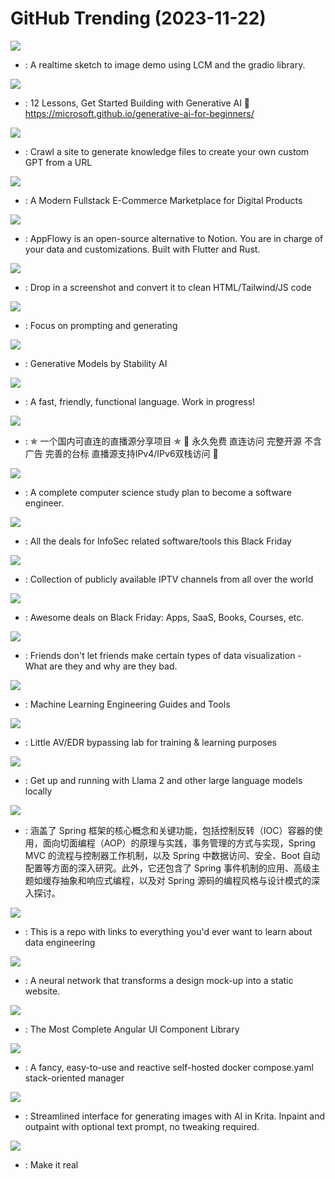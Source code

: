 # GitHub Trending (2023-11-22)

![](https://img.shields.io/badge/Python-New%20227-green?style=flat-square&logo=appveyor)
- [](https://github.comundefined): A realtime sketch to image demo using LCM and the gradio library.

![](https://img.shields.io/badge/Jupyter%20Notebook-New%20820-green?style=flat-square&logo=appveyor)
- [](https://github.comundefined): 12 Lessons, Get Started Building with Generative AI 🔗 https://microsoft.github.io/generative-ai-for-beginners/

![](https://img.shields.io/badge/TypeScript-New%202-green?style=flat-square&logo=appveyor)
- [](https://github.comundefined): Crawl a site to generate knowledge files to create your own custom GPT from a URL

![](https://img.shields.io/badge/TypeScript-New%2054-green?style=flat-square&logo=appveyor)
- [](https://github.comundefined): A Modern Fullstack E-Commerce Marketplace for Digital Products

![](https://img.shields.io/badge/Dart-New%20567-green?style=flat-square&logo=appveyor)
- [](https://github.comundefined): AppFlowy is an open-source alternative to Notion. You are in charge of your data and customizations. Built with Flutter and Rust.

![](https://img.shields.io/badge/TypeScript-New%201-green?style=flat-square&logo=appveyor)
- [](https://github.comundefined): Drop in a screenshot and convert it to clean HTML/Tailwind/JS code

![](https://img.shields.io/badge/Python-New%20844-green?style=flat-square&logo=appveyor)
- [](https://github.comundefined): Focus on prompting and generating

![](https://img.shields.io/badge/Python-New%201-green?style=flat-square&logo=appveyor)
- [](https://github.comundefined): Generative Models by Stability AI

![](https://img.shields.io/badge/Rust-New%20137-green?style=flat-square&logo=appveyor)
- [](https://github.comundefined): A fast, friendly, functional language. Work in progress!

![](https://img.shields.io/badge/JavaScript-New%20522-green?style=flat-square&logo=appveyor)
- [](https://github.comundefined): ✯ 一个国内可直连的直播源分享项目 ✯ 🔕 永久免费 直连访问 完整开源 不含广告 完善的台标 直播源支持IPv4/IPv6双栈访问 🔕

![](https://img.shields.io/badge/none-New%20149-green?style=flat-square&logo=appveyor)
- [](https://github.comundefined): A complete computer science study plan to become a software engineer.

![](https://img.shields.io/badge/none-New%2099-green?style=flat-square&logo=appveyor)
- [](https://github.comundefined): All the deals for InfoSec related software/tools this Black Friday

![](https://img.shields.io/badge/JavaScript-New%20158-green?style=flat-square&logo=appveyor)
- [](https://github.comundefined): Collection of publicly available IPTV channels from all over the world

![](https://img.shields.io/badge/none-New%20278-green?style=flat-square&logo=appveyor)
- [](https://github.comundefined): Awesome deals on Black Friday: Apps, SaaS, Books, Courses, etc.

![](https://img.shields.io/badge/R-New%20480-green?style=flat-square&logo=appveyor)
- [](https://github.comundefined): Friends don't let friends make certain types of data visualization - What are they and why are they bad.

![](https://img.shields.io/badge/Python-New%20126-green?style=flat-square&logo=appveyor)
- [](https://github.comundefined): Machine Learning Engineering Guides and Tools

![](https://img.shields.io/badge/C%2B%2B-New%2043-green?style=flat-square&logo=appveyor)
- [](https://github.comundefined): Little AV/EDR bypassing lab for training & learning purposes

![](https://img.shields.io/badge/Go-New%20255-green?style=flat-square&logo=appveyor)
- [](https://github.comundefined): Get up and running with Llama 2 and other large language models locally

![](https://img.shields.io/badge/Java-New%20198-green?style=flat-square&logo=appveyor)
- [](https://github.comundefined): 涵盖了 Spring 框架的核心概念和关键功能，包括控制反转（IOC）容器的使用，面向切面编程（AOP）的原理与实践，事务管理的方式与实现，Spring MVC 的流程与控制器工作机制，以及 Spring 中数据访问、安全、Boot 自动配置等方面的深入研究。此外，它还包含了 Spring 事件机制的应用、高级主题如缓存抽象和响应式编程，以及对 Spring 源码的编程风格与设计模式的深入探讨。

![](https://img.shields.io/badge/none-New%20385-green?style=flat-square&logo=appveyor)
- [](https://github.comundefined): This is a repo with links to everything you'd ever want to learn about data engineering

![](https://img.shields.io/badge/HTML-New%20433-green?style=flat-square&logo=appveyor)
- [](https://github.comundefined): A neural network that transforms a design mock-up into a static website.

![](https://img.shields.io/badge/CSS-New%209-green?style=flat-square&logo=appveyor)
- [](https://github.comundefined): The Most Complete Angular UI Component Library

![](https://img.shields.io/badge/TypeScript-New%20588-green?style=flat-square&logo=appveyor)
- [](https://github.comundefined): A fancy, easy-to-use and reactive self-hosted docker compose.yaml stack-oriented manager

![](https://img.shields.io/badge/Python-New%20175-green?style=flat-square&logo=appveyor)
- [](https://github.comundefined): Streamlined interface for generating images with AI in Krita. Inpaint and outpaint with optional text prompt, no tweaking required.

![](https://img.shields.io/badge/TypeScript-New%20185-green?style=flat-square&logo=appveyor)
- [](https://github.comundefined): Make it real

